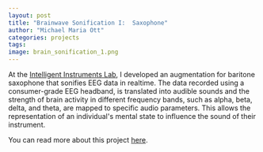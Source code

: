 ```yaml
---
layout: post
title: "Brainwave Sonification I:  Saxophone"
author: "Michael Maria Ott"
categories: projects
tags: 
image: brain_sonification_1.png
---
```

At the [Intelligent Instruments Lab](https://iil.is/), I developed an augmentation for baritone saxophone that sonifies EEG data in realtime. The data recorded using a consumer-grade EEG headband, is translated into audible sounds and the strength of brain activity in different frequency bands, such as alpha, beta, delta, and theta, are mapped to specific audio parameters. This allows the representation of an individual's mental state to influence the sound of their instrument.

You can read more about this project [here](https://iil.is/news/michaels_brain_sax).
